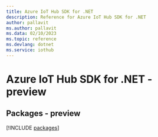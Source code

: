 ```yaml
---
title: Azure IoT Hub SDK for .NET
description: Reference for Azure IoT Hub SDK for .NET
author: pallavit
ms.author: pallavit
ms.data: 02/10/2023
ms.topic: reference
ms.devlang: dotnet
ms.service: iothub
---
```

# Azure IoT Hub SDK for .NET - preview
## Packages - preview
[!INCLUDE [packages](iot-hub-index.md)]